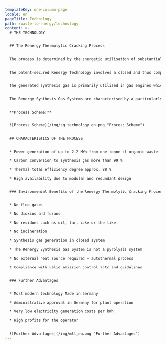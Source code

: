 ```yaml
---
templateKey: one-column-page
locale: en
pageTitle: Technology
path: /waste-to-energy/technology
content: >-
  # THE TECHNOLOGY


  ## The Renergy Thermolytic Cracking Process


  The process is determined by the energetic utilisation of substantially not further treatable organic waste.


  The patent-secured Renergy Technology involves a closed and thus completely emission-free thermal waste treatment primarily consisting of the procedural steps degassing/smouldering (thermolysis) and gasification. The Renergy Thermolytic Cracking Process operates with coupled procedural steps, yet in spatially separated devices. With this system, the respective necessary process parameters can be optimally adjusted, allowing an above-average utilisation by more than 99 % of the energy content of the waste material applied.


  The generated synthesis gas is primarily utilised in gas engines which drive low or medium voltage generators according to the customers' requirements regarding electricity generation. By additional application of exhaust heart from the engines in downstream ORC units (Organic Rankine Cycle), the electrical efficiency reaches up to 48 %.


  The Renergy Synthesis Gas Systems are characterised by a particularly consequent utilisation of the accrued exhaust heat for maintaining the overall process.


  **Process Scheme:**


  ![Process Scheme](/img/sg_technology_en.png "Process Scheme")


  ## CHARACTERISTICS OF THE PROCESS


  * Power generation of up to 2.2 MWh from one tonne of organic waste

  * Carbon conversion to synthesis gas more than 99 %

  * Thermal total efficiency degree approx. 88 %

  * High availability due to modular and redundant design


  ### Environmental Benefits of the Renergy Thermolytic Cracking Process (Renergy-TCP®):


  * No flue-gases

  * No dioxins and furans

  * No residues such as oil, tar, coke or the like

  * No incineration

  * Synthesis gas generation in closed system

  * The Renergy Synthesis Gas System is not a pyrolysis system

  * No external heat source required – autothermal process

  * Compliance with valid emission control acts and guidelines


  ### Further Advantages


  * Most modern technology Made in Germany

  * Administrative approval in Germany for plant operation

  * Very low electricity generation costs per kWh

  * High profits for the operator


  ![Further Advantages](/img/mll_en.png "Further Advantages")
---
```

